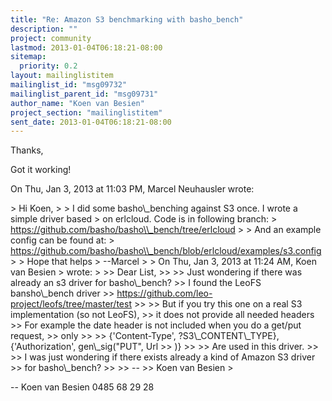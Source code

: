 ```yaml
---
title: "Re: Amazon S3 benchmarking with basho_bench"
description: ""
project: community
lastmod: 2013-01-04T06:18:21-08:00
sitemap:
  priority: 0.2
layout: mailinglistitem
mailinglist_id: "msg09732"
mailinglist_parent_id: "msg09731"
author_name: "Koen van Besien"
project_section: "mailinglistitem"
sent_date: 2013-01-04T06:18:21-08:00
---
```



Thanks,

Got it working!


On Thu, Jan 3, 2013 at 11:03 PM, Marcel Neuhausler wrote:

&gt; Hi Koen,
&gt;
&gt; I did some basho\\_benching against S3 once. I wrote a simple driver based
&gt; on erlcloud. Code is in following branch:
&gt; https://github.com/basho/basho\\_bench/tree/erlcloud
&gt;
&gt; And an example config can be found at:
&gt; https://github.com/basho/basho\\_bench/blob/erlcloud/examples/s3.config
&gt;
&gt; Hope that helps
&gt; --Marcel
&gt;
&gt; On Thu, Jan 3, 2013 at 11:24 AM, Koen van Besien  &gt; wrote:
&gt;
&gt;&gt; Dear List,
&gt;&gt;
&gt;&gt; Just wondering if there was already an s3 driver for basho\\_bench?
&gt;&gt; I found the LeoFS bansho\\_bench driver
&gt;&gt; https://github.com/leo-project/leofs/tree/master/test
&gt;&gt;
&gt;&gt; But if you try this one on a real S3 implementation (so not LeoFS),
&gt;&gt; it does not provide all needed headers
&gt;&gt; For example the date header is not included when you do a get/put request,
&gt;&gt; only
&gt;&gt;
&gt;&gt; {'Content-Type', ?S3\\_CONTENT\\_TYPE}, {'Authorization', gen\\_sig("PUT", Url
&gt;&gt; )}
&gt;&gt;
&gt;&gt; Are used in this driver.
&gt;&gt;
&gt;&gt; I was just wondering if there exists already a kind of Amazon S3 driver
&gt;&gt; for basho\\_bench?
&gt;&gt;
&gt;&gt; --
&gt;&gt; Koen van Besien
&gt;


-- 
Koen van Besien
0485 68 29 28
